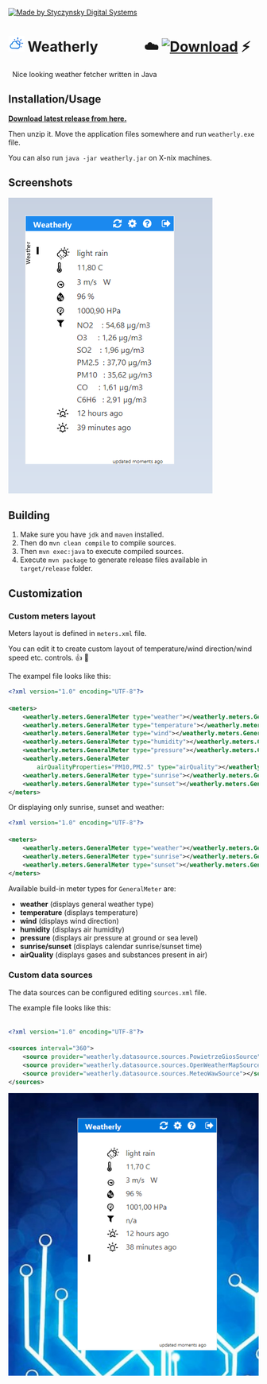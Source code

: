 [![Made by Styczynsky Digital Systems][badge sts]][link isis97]


# ![Logo][logo] Weatherly &nbsp;&nbsp;&nbsp;&nbsp;&nbsp;&nbsp;&nbsp;&nbsp;&nbsp;&nbsp;&nbsp;&nbsp; :cloud: [![Download][badge download]][link download latest] :zap:

&nbsp;
Nice looking weather fetcher written in Java
 
 
 
 
 
## Installation/Usage
**[Download latest release from here.][link download latest]** 

Then unzip it. 
Move the application files somewhere and run `weatherly.exe` file. 

You can also run `java -jar weatherly.jar` on X-nix machines.


## Screenshots

![Screenshot 2][screenshot 2]

## Building

1. Make sure you have `jdk` and `maven` installed.
2. Then do `mvn clean compile` to compile sources.
3. Then `mvn exec:java` to execute compiled sources.
4. Execute `mvn package` to generate release files available in `target/release` folder.

## Customization

### Custom meters layout

Meters layout is defined in `meters.xml` file. 

You can edit it to create custom layout of temperature/wind direction/wind speed etc. controls. :+1: :tada: 

The exampel file looks like this:
```xml
<?xml version="1.0" encoding="UTF-8"?>

<meters>
	<weatherly.meters.GeneralMeter type="weather"></weatherly.meters.GeneralMeter>
	<weatherly.meters.GeneralMeter type="temperature"></weatherly.meters.GeneralMeter>
	<weatherly.meters.GeneralMeter type="wind"></weatherly.meters.GeneralMeter>
	<weatherly.meters.GeneralMeter type="humidity"></weatherly.meters.GeneralMeter>
	<weatherly.meters.GeneralMeter type="pressure"></weatherly.meters.GeneralMeter>
	<weatherly.meters.GeneralMeter
		airQualityProperties="PM10,PM2.5" type="airQuality"></weatherly.meters.GeneralMeter>
	<weatherly.meters.GeneralMeter type="sunrise"></weatherly.meters.GeneralMeter>
	<weatherly.meters.GeneralMeter type="sunset"></weatherly.meters.GeneralMeter>
</meters>
```

Or displaying only sunrise, sunset and weather:

```xml
<?xml version="1.0" encoding="UTF-8"?>

<meters>
	<weatherly.meters.GeneralMeter type="weather"></weatherly.meters.GeneralMeter>
	<weatherly.meters.GeneralMeter type="sunrise"></weatherly.meters.GeneralMeter>
	<weatherly.meters.GeneralMeter type="sunset"></weatherly.meters.GeneralMeter>
</meters>
```

Available build-in meter types for `GeneralMeter` are:
* <b>weather</b> (displays general weather type)
* <b>temperature</b> (displays temperature)
* <b>wind</b> (displays wind direction)
* <b>humidity</b> (displays air humidity)
* <b>pressure</b> (displays air pressure at ground or sea level)
* <b>sunrise/sunset</b> (displays calendar sunrise/sunset time)
* <b>airQuality</b> (displays gases and substances present in air) 

### Custom data sources

The data sources can be configured editing `sources.xml` file.

The example file looks like this:

```xml

<?xml version="1.0" encoding="UTF-8"?>

<sources interval="360">
	<source provider="weatherly.datasource.sources.PowietrzeGiosSource"></source>
	<source provider="weatherly.datasource.sources.OpenWeatherMapSource"></source>
	<source provider="weatherly.datasource.sources.MeteoWawSource"></source>
</sources>

```

![Screenshot 1][screenshot 1]

[badge download]: https://img.shields.io/badge/-download_me!-green.svg?style=flat-square&logoWidth=10&logo=data%3Aimage%2Fpng%3Bbase64%2CiVBORw0KGgoAAAANSUhEUgAAABkAAAArCAYAAACNWyPFAAAABmJLR0QA%2FwD%2FAP%2BgvaeTAAAACXBIWXMAAA7DAAAOwwHHb6hkAAAAB3RJTUUH4AgTDjEFFOXcpQAAAM1JREFUWMPt2EsOgzAMBFDPJHD%2F80Jid1G1KpR8SqKu7C2QJzwWsoCZSWedb0Tvg5Q%2FlCOOOOKII4444ogjjvxW8bTjYtK57zNTSoCdNm5VBcmRhdua7SJpKaXhN2hmEmO0fd%2BnANXgl2WxbduGAVUFVbUY9rquPVARyDmDpJCktKBK66pACOE5Ia%2FhUlUhaTPm9xM4ZEJScs6YDXwFH0IYgq6Ay%2Bm6C5WAQyYXo9edUQ2oIr1Q5TPUh4iImJkAsMI1AO3O4u4fiV5AROQBGVB7Fu2akxMAAAAASUVORK5CYII%3D

[badge support windows]: https://img.shields.io/badge/platform-windows-blue.svg?style=flat-square&logoWidth=20&logo=data%3Aimage%2Fpng%3Bbase64%2CiVBORw0KGgoAAAANSUhEUgAAABgAAAAYCAYAAADgdz34AAAABmJLR0QA%2FwD%2FAP%2BgvaeTAAAACXBIWXMAAA7EAAAOxAGVKw4bAAAAB3RJTUUH4AgSEisSipueyAAAAHBJREFUSMdjZKA2WPv%2BPzKXkSxDiuf%2FZ7AKIEopbgsW3v%2FPwCOA4AcLMqK7jhjAQo4mUgATA43BqAWjFlADiCvQ1HjsuXNJIwPD%2BgmMtLMAGyCzqBhNRaMWDAELWBiCBRmJrcDJy2hUaj1Q3wIiLQcAUjQgoD1kMJYAAAAASUVORK5CYII%3D

[badge sts]: https://img.shields.io/badge/-styczynsky_digital_systems-blue.svg?style=flat-square&logoWidth=20&logo=data%3Aimage%2Fpng%3Bbase64%2CiVBORw0KGgoAAAANSUhEUgAAABYAAAAXCAYAAAAP6L%2BeAAAABmJLR0QA%2FwD%2FAP%2BgvaeTAAAACXBIWXMAAA7DAAAOwwHHb6hkAAAAB3RJTUUH4AgSEh0nVTTLngAAAB1pVFh0Q29tbWVudAAAAAAAQ3JlYXRlZCB3aXRoIEdJTVBkLmUHAAAAm0lEQVQ4y2Pc%2Bkz2PwMNAAs2wVMzk4jSbJY%2BD6ccEwONACMsKIh1JSEgbXKeQdr4PO1cPPQMZiGkoC7bkCQD7%2Fx7znDn35AOClK9PEJSBbNYAJz999UGrOLocsM0KHB5EZ%2FXPxiVMDAwMDD8SP3DwJA6kFka5hJCQOBcDwMDAwPDm3%2FbGBj%2BbR8tNrFUTbiAB8tknHI7%2FuTilAMA9aAwA8miDpgAAAAASUVORK5CYII%3D

[screenshot 1]: https://raw.githubusercontent.com/styczynski/weatherly/master/static/screenshots/screenshot1.png
[screenshot 2]: https://raw.githubusercontent.com/styczynski/weatherly/master/static/screenshots/screenshot2.png

[logo]: https://raw.githubusercontent.com/styczynski/weatherly/master/src/main/resources/icons/weatherly32.png

[link isis97]: http://styczynski.ml
[link sts]: http://styczynski.ml
[link download latest]: https://github.com/styczynski/weatherly/archive/1.0.0.zip
